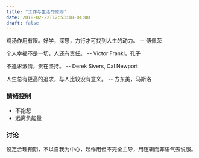 ```yaml
---
title: "工作与生活的原则"
date: 2018-02-22T12:53:18-04:00
draft: false
---
```

鸡汤作用有限。好学，深思，力行才可找到人生的动力。 -- 傅佩荣

个人幸福不是一切，人还有责任。 -- Victor Frankl，孔子

不追求激情，贵在坚持。 -- Derek Sivers, Cal Newport

人生总有更高的追求，与人比较没有意义。 -- 方东美，马斯洛

### 情绪控制
* 不抱怨
* 远离负能量

### 讨论
设定合理预期，不以自我为中心，起作用但不完全主导，用逻辑而非语气去说服。
